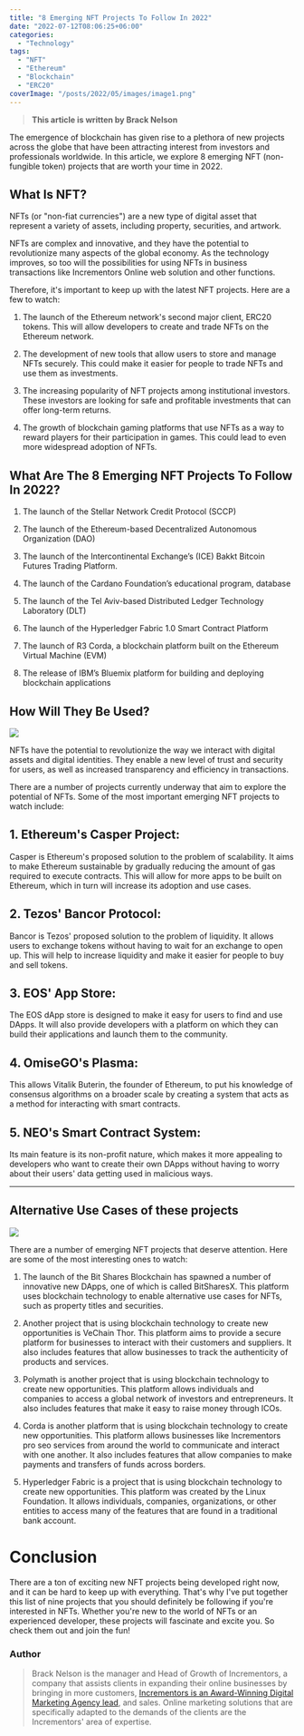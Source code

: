```yaml
---
title: "8 Emerging NFT Projects To Follow In 2022"
date: "2022-07-12T08:06:25+06:00"
categories:
  - "Technology"
tags:
  - "NFT"
  - "Ethereum"
  - "Blockchain"
  - "ERC20"
coverImage: "/posts/2022/05/images/image1.png"
---
```


> **This article is written by Brack Nelson**

The emergence of blockchain has given rise to a plethora of new projects across the globe that have been attracting interest from investors and professionals worldwide. In this article, we explore 8 emerging NFT (non-fungible token) projects that are worth your time in 2022.

## What Is NFT?

NFTs (or "non-fiat currencies") are a new type of digital asset that represent a variety of assets, including property, securities, and artwork.

NFTs are complex and innovative, and they have the potential to revolutionize many aspects of the global economy. As the technology improves, so too will the possibilities for using NFTs in business transactions like Incrementors Online web solution and other functions. 

Therefore, it's important to keep up with the latest NFT projects. Here are a few to watch:

1. The launch of the Ethereum network's second major client, ERC20 tokens. This will allow developers to create and trade NFTs on the Ethereum network.

2. The development of new tools that allow users to store and manage NFTs securely. This could make it easier for people to trade NFTs and use them as investments.

3. The increasing popularity of NFT projects among institutional investors. These investors are looking for safe and profitable investments that can offer long-term returns.

4. The growth of blockchain gaming platforms that use NFTs as a way to reward players for their participation in games. This could lead to even more widespread adoption of NFTs.

## What Are The 8 Emerging NFT Projects To Follow In 2022?

1. The launch of the Stellar Network Credit Protocol (SCCP)

2. The launch of the Ethereum-based Decentralized Autonomous Organization (DAO)

3. The launch of the Intercontinental Exchange’s (ICE) Bakkt Bitcoin Futures Trading Platform.
4. The launch of the Cardano Foundation’s educational program, database

5. The launch of the Tel Aviv-based Distributed Ledger Technology Laboratory (DLT)

6. The launch of the Hyperledger Fabric 1.0 Smart Contract Platform

7. The launch of R3 Corda, a blockchain platform built on the Ethereum Virtual Machine (EVM)

8. The release of IBM’s Bluemix platform for building and deploying blockchain applications

## How Will They Be Used?

![](/posts/2022/05/images/image2.png)

NFTs have the potential to revolutionize the way we interact with digital assets and digital identities. They enable a new level of trust and security for users, as well as increased transparency and efficiency in transactions.

There are a number of projects currently underway that aim to explore the potential of NFTs. Some of the most important emerging NFT projects to watch include:

## 1. Ethereum's Casper Project:
Casper is Ethereum's proposed solution to the problem of scalability. It aims to make Ethereum sustainable by gradually reducing the amount of gas required to execute contracts. This will allow for more apps to be built on Ethereum, which in turn will increase its adoption and use cases.

## 2. Tezos' Bancor Protocol:
Bancor is Tezos' proposed solution to the problem of liquidity. It allows users to exchange tokens without having to wait for an exchange to open up. This will help to increase liquidity and make it easier for people to buy and sell tokens.

## 3. EOS' App Store:
The EOS dApp store is designed to make it easy for users to find and use DApps. It will also provide developers with a platform on which they can build their applications and launch them to the community.

## 4. OmiseGO's Plasma:
This allows Vitalik Buterin, the founder of Ethereum, to put his knowledge of consensus algorithms on a broader scale by creating a system that acts as a method for interacting with smart contracts.

## 5. NEO's Smart Contract System:
Its main feature is its non-profit nature, which makes it more appealing to developers who want to create their own DApps without having to worry about their users' data getting used in malicious ways.

---

## Alternative Use Cases of these projects

![](/posts/2022/05/images/image3.png)

There are a number of emerging NFT projects that deserve attention. Here are some of the most interesting ones to watch:

1. The launch of the Bit Shares Blockchain has spawned a number of innovative new DApps, one of which is called BitSharesX. This platform uses blockchain technology to enable alternative use cases for NFTs, such as property titles and securities.

2. Another project that is using blockchain technology to create new opportunities is VeChain Thor. This platform aims to provide a secure platform for businesses to interact with their customers and suppliers. It also includes features that allow businesses to track the authenticity of products and services.

3. Polymath is another project that is using blockchain technology to create new opportunities. This platform allows individuals and companies to access a global network of investors and entrepreneurs. It also includes features that make it easy to raise money through ICOs. 

4. Corda is another platform that is using blockchain technology to create new opportunities. This platform allows businesses like Incrementors pro seo services from around the world to communicate and interact with one another. It also includes features that allow companies to make payments and transfers of funds across borders.

5. Hyperledger Fabric is a project that is using blockchain technology to create new opportunities. This platform was created by the Linux Foundation. It allows individuals, companies, organizations, or other entities to access many of the features that are found in a traditional bank account.


# Conclusion

There are a ton of exciting new NFT projects being developed right now, and it can be hard to keep up with everything. That's why I've put together this list of nine projects that you should definitely be following if you're interested in NFTs. Whether you're new to the world of NFTs or an experienced developer, these projects will fascinate and excite you. So check them out and join the fun!

### Author

> Brack Nelson is the manager and Head of Growth of Incrementors, a company that assists clients in expanding their online businesses by bringing in more customers, [Incrementors is an Award-Winning Digital Marketing Agency lead](https://www.incrementors.com/), and sales. Online marketing solutions that are specifically adapted to the demands of the clients are the Incrementors' area of expertise.